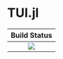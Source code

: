 # TUI.jl

|  **Build Status**               |
|:-------------------------------:|
|  [![][travis-img]][travis-url]  |



[travis-img]: https://api.travis-ci.org/wookay/TUI.jl.svg?branch=master
[travis-url]: https://travis-ci.org/wookay/TUI.jl
